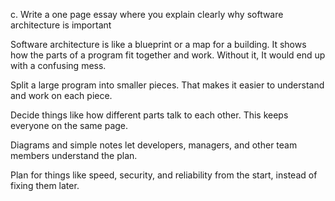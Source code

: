 c. Write a one page essay where you explain clearly why software architecture is important 

Software architecture is like a blueprint or a map for a building. It shows how the parts of a program fit together and work. Without it, It would end up with a confusing mess.

Split a large program into smaller pieces. That makes it easier to understand and work on each piece.

Decide things like how different parts talk to each other. This keeps everyone on the same page.

Diagrams and simple notes let developers, managers, and other team members understand the plan.

Plan for things like speed, security, and reliability from the start, instead of fixing them later.


